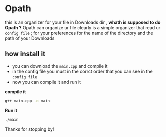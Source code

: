 # Opath

this is an organizer for your file in Downloads dir , 
**whath is supposed to do Opath ?**
Opath can organize ur file clearly 
is a simple organizer that read ur `config file` ; for your preferences for the name of the directory and the 
path of your Downloads


## how install it
- you can download the `main.cpp` and compile it 
- in the config file you must in the corrct order that you can see in the `config file`
- now you can compile it and run it

**compile it**

```bash
g++ main.cpp -o main
```

**Run it**

```bash
./main
```

Thanks for stopping by!
